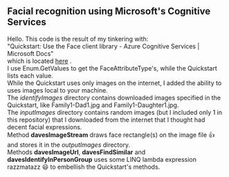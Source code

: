 ## Facial recognition using Microsoft's Cognitive Services
Hello.  This code is the result of my tinkering with:  
"Quickstart: Use the Face client library - Azure Cognitive Services | Microsoft Docs"  
which is located [here](https://docs.microsoft.com/en-us/azure/cognitive-services/Face/Quickstarts/client-libraries?pivots=programming-language-csharp&tabs=visual-studio)
.<br/>I use Enum.GetValues to get the FaceAttributeType's, while the Quickstart lists each value.<br/>
While the Quickstart uses only images on the internet, I added the ability to uses images local to your machine.<br/>
The _identifyImages_ directory contains downloaded images specified in the Quickstart, like Family1-Dad1.jpg and Family1-Daughter1.jpg.<br/>
The *inputImages* directory contains random images (but I included only 1 in this repository) that I downloaded from the internet that I thought had decent facial expressions.<br/>
Method **davesImageStream** draws face rectangle(s) on the image file :thumbsup: and stores it in the _outputImages_ directory.<br/>
Methods **davesImageUrl**, **davesFindSimilar** and **davesIdentifyInPersonGroup** uses some LINQ lambda expression razzmatazz :smiley: to embellish the Quickstart's methods. 

